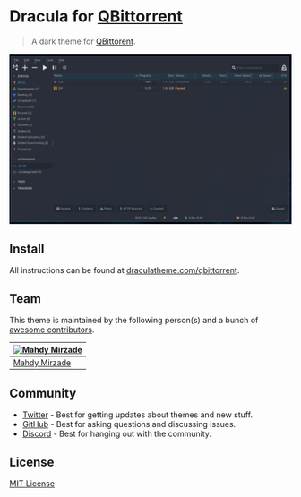 # Dracula for [QBittorrent](https://www.qbittorrent.org/)

> A dark theme for [QBittorent](https://www.qbittorrent.org/).

![Screenshot](./screenshot.png)

## Install

All instructions can be found at [draculatheme.com/qbittorrent](https://draculatheme.com/qbittorrent).

## Team

This theme is maintained by the following person(s) and a bunch of [awesome contributors](https://github.com/dracula/qbittorrent/graphs/contributors).

| [![Mahdy Mirzade](https://github.com/mahdymirzade.png?size=100)](https://github.com/mahdymirzade) |
| ------------------------------------------------------------------------------------------------- |
| [Mahdy Mirzade](https://github.com/mahdymirzade)                                                  |

## Community

- [Twitter](https://twitter.com/draculatheme) - Best for getting updates about themes and new stuff.
- [GitHub](https://github.com/dracula/dracula-theme/discussions) - Best for asking questions and discussing issues.
- [Discord](https://draculatheme.com/discord-invite) - Best for hanging out with the community.

## License

[MIT License](./LICENSE)
